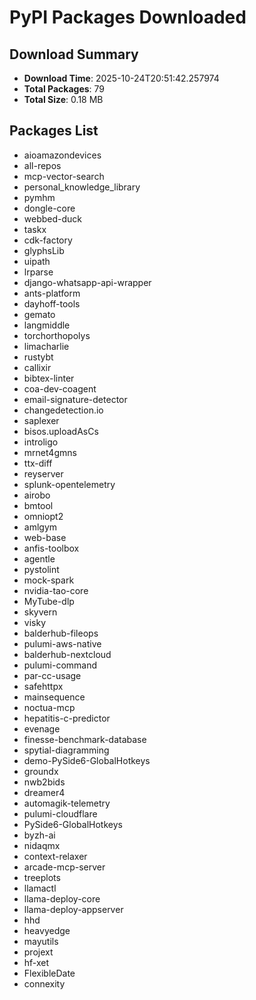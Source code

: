 # PyPI Packages Downloaded

## Download Summary
- **Download Time**: 2025-10-24T20:51:42.257974
- **Total Packages**: 79
- **Total Size**: 0.18 MB

## Packages List
- aioamazondevices
- all-repos
- mcp-vector-search
- personal_knowledge_library
- pymhm
- dongle-core
- webbed-duck
- taskx
- cdk-factory
- glyphsLib
- uipath
- lrparse
- django-whatsapp-api-wrapper
- ants-platform
- dayhoff-tools
- gemato
- langmiddle
- torchorthopolys
- limacharlie
- rustybt
- callixir
- bibtex-linter
- coa-dev-coagent
- email-signature-detector
- changedetection.io
- saplexer
- bisos.uploadAsCs
- introligo
- mrnet4gmns
- ttx-diff
- reyserver
- splunk-opentelemetry
- airobo
- bmtool
- omniopt2
- amlgym
- web-base
- anfis-toolbox
- agentle
- pystolint
- mock-spark
- nvidia-tao-core
- MyTube-dlp
- skyvern
- visky
- balderhub-fileops
- pulumi-aws-native
- balderhub-nextcloud
- pulumi-command
- par-cc-usage
- safehttpx
- mainsequence
- noctua-mcp
- hepatitis-c-predictor
- evenage
- finesse-benchmark-database
- spytial-diagramming
- demo-PySide6-GlobalHotkeys
- groundx
- nwb2bids
- dreamer4
- automagik-telemetry
- pulumi-cloudflare
- PySide6-GlobalHotkeys
- byzh-ai
- nidaqmx
- context-relaxer
- arcade-mcp-server
- treeplots
- llamactl
- llama-deploy-core
- llama-deploy-appserver
- hhd
- heavyedge
- mayutils
- projext
- hf-xet
- FlexibleDate
- connexity
